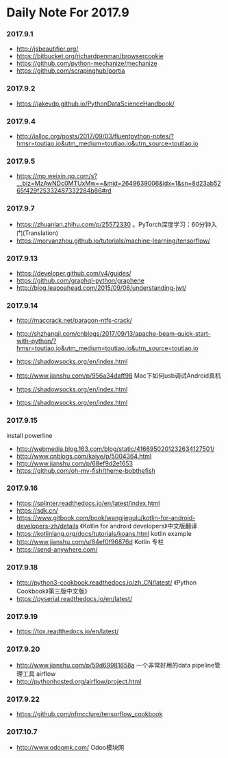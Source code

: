# Daily Note For 2017.9

### 2017.9.1
- http://jsbeautifier.org/
- https://bitbucket.org/richardpenman/browsercookie
- https://github.com/python-mechanize/mechanize
- https://github.com/scrapinghub/portia

### 2017.9.2
- https://jakevdp.github.io/PythonDataScienceHandbook/

### 2017.9.4
- http://ialloc.org/posts/2017/09/03/fluentpython-notes/?hmsr=toutiao.io&utm_medium=toutiao.io&utm_source=toutiao.io

### 2017.9.5
- https://mp.weixin.qq.com/s?__biz=MzAwNDc0MTUxMw==&mid=2649639006&idx=1&sn=8d23ab5265f429f25332487332284b86#rd

### 2017.9.7
- https://zhuanlan.zhihu.com/p/25572330 。PyTorch深度学习：60分钟入门(Translation)
- https://morvanzhou.github.io/tutorials/machine-learning/tensorflow/

### 2017.9.13
- https://developer.github.com/v4/guides/
- https://github.com/graphql-python/graphene
- http://blog.leapoahead.com/2015/09/06/understanding-jwt/

### 2017.9.14
- http://maccrack.net/paragon-ntfs-crack/
- http://shzhangji.com/cnblogs/2017/09/13/apache-beam-quick-start-with-python/?hmsr=toutiao.io&utm_medium=toutiao.io&utm_source=toutiao.io

- https://shadowsocks.org/en/index.html
- http://www.jianshu.com/p/956a34daff98  Mac下如何usb调试Android真机
- https://shadowsocks.org/en/index.html
- https://shadowsocks.org/en/index.html

### 2017.9.15
install powerline
- http://webmedia.blog.163.com/blog/static/4166950201232634127501/
- http://www.cnblogs.com/kaiye/p/5004364.html
- http://www.jianshu.com/p/68ef9d2e1653
- https://github.com/oh-my-fish/theme-bobthefish

### 2017.9.16
- https://splinter.readthedocs.io/en/latest/index.html
- https://sdk.cn/
- https://www.gitbook.com/book/wangjiegulu/kotlin-for-android-developers-zh/details 《Kotlin for android developers》中文版翻译
- https://kotlinlang.org/docs/tutorials/koans.html kotlin example
- http://www.jianshu.com/u/84ef0f96876d Kotlin 专栏
- https://send-anywhere.com/

### 2017.9.18
- http://python3-cookbook.readthedocs.io/zh_CN/latest/ 《Python Cookbook》第三版中文版》
- https://pyserial.readthedocs.io/en/latest/

### 2017.9.19
- https://tox.readthedocs.io/en/latest/

### 2017.9.20
- http://www.jianshu.com/p/59d69981658a 一个非常好用的data pipeline管理工具 airflow
- http://pythonhosted.org/airflow/project.html

### 2017.9.22
- https://github.com/nfmcclure/tensorflow_cookbook

### 2017.10.7
- http://www.odoomk.com/ Odoo模块网
